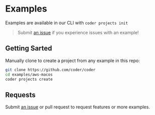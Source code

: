 # Examples

Examples are available in our CLI with `coder projects init`

> Submit [an issue](https://github.com/coder/coder/issues/new) if you experience issues with an example!

## Getting Sarted

Manually clone to create a project from any example in this repo:

```sh
git clone https://github.com/coder/coder
cd examples/aws-macos
coder projects create
```

## Requests

Submit [an issue](https://github.com/coder/coder/issues/new) or pull request to request features or more examples.
